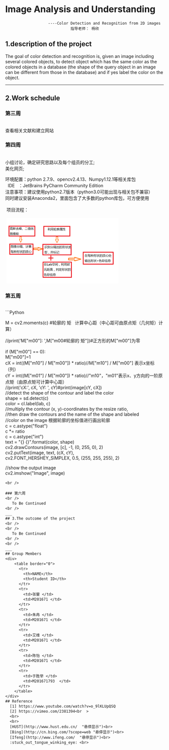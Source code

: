 # Image Analysis and Understanding    

                       ----Color Detection and Recognition from 2D images     
                                 指导老师： 杨欣     


## 1.description of the project
   The  goal  of  color  detection  and  recognition  is,  given  an  image  including  several 
colored  objects,  to  detect  object  which has the same  color  as  the colored  objects  in a 
database  (the shape of the  query object  in an image can be different from those in the 
database)  and if yes label  the  color  on the object.
***
## 2.Work schedule
### 第三周    
<br />
    查看相关文献和建立网站
<br />

### 第四周
<br />
 小组讨论，确定研究思路以及每个组员的分工;<br>
 美化网页;<br>   
   
   环境配置：python 2.7.9、opencv2.4.13、Numpy1.12.1等相关库包<br>
   IDE    ：JetBrains PyCharm Community Edition  <br>
   注意事项：建议使用python2.7版本（python3.0可能出现与相关包不兼容）<br>
	    同时建议安装Anaconda2，里面包含了大多数的python库包，可方便使用 <br>     
  项目流程：<br>    
  ![Image](https://github.com/HUST2016/HUST2016.github.io/blob/master/images/1.png)
<br />

### 第五周
<br />
```Python    

M = cv2.moments(c) #轮廓的  矩   计算中心距（中心距可由原点矩（几何矩）计算）<br>    
//print('M["m00"]: ',M["m00#轮廓的  矩"])#正方形的M["m00"]为零<br>    
if (M["m00"] == 0): <br>
	M["m00"]=1  <br>
cX = int((M["m10"] / M["m00"]) * ratio)//M["m10"] / M["m00"] 表示x坐标（列）<br>
cY = int((M["m01"] / M["m00"]) * ratio)//"m10"，"m01"表示x、y方向的一阶原点矩（由原点矩可计算中心距）<br>
//print('cX:', cX, 'cY: ', cY)#print(image[cY, cX])<br>
//detect the shape of the contour and label the color<br>
shape = sd.detect(c)<br>
color = cl.label(lab, c)<br>
//multiply the contour (x, y)-coordinates by the resize ratio,<br>
//then draw the contours and the name of the shape and labeled<br>
//color on the image   根据轮廓的坐标值进行画出轮廓<br>
c = c.astype("float")<br>
c *= ratio<br>
c = c.astype("int")<br>
text = "{} {}".format(color, shape)<br>
cv2.drawContours(image, [c], -1, (0, 255, 0), 2)<br>
cv2.putText(image, text, (cX, cY),<br>
	cv2.FONT_HERSHEY_SIMPLEX, 0.5, (255, 255, 255), 2)<br>

//show the output image<br>
cv2.imshow("Image", image)   <br>    
    
```
<br />

### 第六周
<br />
   To Be Continued
<br />
___
## 3.The outcome of the project
<br />
<br />
   To Be Continued
<br />
<br />
___
## Group Members
<div>
    <table border="0">
      <tr>
        <th>NAME</th>
        <th>Student ID</th>
      </tr>
      <tr>
        <td>张蓥 </td>
        <td>M201671 </td>
      </tr>
      <tr>
        <td>朱冉 </td>
        <td>M201671 </td>
      </tr>
      <tr>
        <td>艾维 </td>
        <td>M201671 </td>
      </tr>
      <tr>
        <td>陈怡 </td>
        <td>M201671 </td>
      </tr>
      <tr>
        <td>于胜举 </td>
        <td>M201671793  </td>
      </tr>      
    </table>
</div>         
## Reference
  [1] https://www.youtube.com/watch?v=o_9lKLUpQSQ  
  [2] https://vimeo.com/2381394<br  >  
  <br>
  <br>
  [HUST](http://www.hust.edu.cn/  "悬停显示")<br>
  [Bing](http://cn.bing.com/?scope=web "悬停显示")<br>
  [Ifeng](http://www.ifeng.com/  "悬停显示")<br>
  :stuck_out_tongue_winking_eye: <br>
